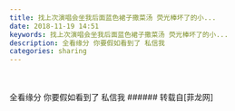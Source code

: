 ```yaml
---
title: 找上次演唱会坐我后面蓝色裙子撒菜汤 荧光棒坏了的小...
date: 2018-11-19 14:51
keywords: 找上次演唱会坐我后面蓝色裙子撒菜汤 荧光棒坏了的小...
description: 全看缘分 你要假如看到了 私信我
categories: sharing
---
```

<td class="t_f" id="postmessage_2309761">

<br/>
<br/>
全看缘分 你要假如看到了 私信我<img alt="" border="0" onclick="" onmouseover="" smilieid="10" src="static/image/smiley/default/sweat.gif"/></td>
###### 转载自[菲龙网]